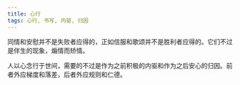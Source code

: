 ```yaml
---
title: 心行
tags: 心行, 书写, 内驱, 归因
---
```



同情和安慰并不是失败者应得的，正如信服和歌颂并不是胜利者应得的。它们不过是伴生的现象，煽情而矫情。

人以心念行于世间，需要的不过是作为之前积极的内驱和作为之后安心的归因。前者外应梯度和落差，后者外应规则和仁德。

